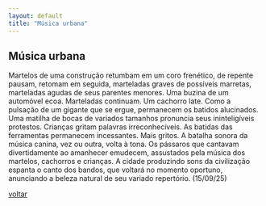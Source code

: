 ```yaml
---
layout: default
title: "Música urbana"
--- 
```


## Música urbana

Martelos de uma construção retumbam em um coro frenético, de repente pausam, retomam em seguida, marteladas graves de possíveis marretas, marteladas agudas de seus parentes menores. Uma buzina de um automóvel ecoa. Marteladas continuam. Um cachorro late. Como a pulsação de um gigante que se ergue, permanecem os batidos alucinados. Uma matilha de bocas de variados tamanhos pronuncia seus ininteligíveis protestos. Crianças gritam palavras irreconhecíveis. As batidas das ferramentas permanecem incessantes. Mais gritos. A batalha sonora da música canina, vez ou outra, volta à tona. Os pássaros que cantavam divertidamente ao amanhecer emudecem, assustados pela música dos martelos, cachorros e crianças. A cidade produzindo sons da civilização espanta o canto dos bandos, que voltará no momento oportuno, anunciando a beleza natural de seu variado repertório. (15/09/25)

[voltar](./)